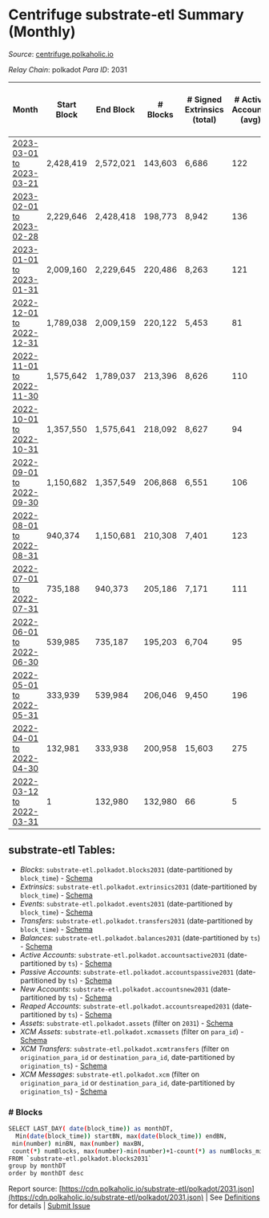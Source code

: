 # Centrifuge substrate-etl Summary (Monthly)

_Source_: [centrifuge.polkaholic.io](https://centrifuge.polkaholic.io)

*Relay Chain*: polkadot
*Para ID*: 2031



| Month | Start Block | End Block | # Blocks | # Signed Extrinsics (total) | # Active Accounts (avg) | # Addresses with Balances (max) | Issues |
| ----- | ----------- | --------- | -------- | --------------------------- | ----------------------- | ------------------------------- | ------ |
| [2023-03-01 to 2023-03-21](/polkadot/2031-centrifuge/2023-03-31.md) | 2,428,419 | 2,572,021 | 143,603 | 6,686 | 122 | 44,938 | -   |   
| [2023-02-01 to 2023-02-28](/polkadot/2031-centrifuge/2023-02-28.md) | 2,229,646 | 2,428,418 | 198,773 | 8,942 | 136 | 44,644 | -   |   
| [2023-01-01 to 2023-01-31](/polkadot/2031-centrifuge/2023-01-31.md) | 2,009,160 | 2,229,645 | 220,486 | 8,263 | 121 | 44,233 | -   |   
| [2022-12-01 to 2022-12-31](/polkadot/2031-centrifuge/2022-12-31.md) | 1,789,038 | 2,009,159 | 220,122 | 5,453 | 81 | 43,840 | -   |   
| [2022-11-01 to 2022-11-30](/polkadot/2031-centrifuge/2022-11-30.md) | 1,575,642 | 1,789,037 | 213,396 | 8,626 | 110 | 43,634 | -   |   
| [2022-10-01 to 2022-10-31](/polkadot/2031-centrifuge/2022-10-31.md) | 1,357,550 | 1,575,641 | 218,092 | 8,627 | 94 | 43,183 | -   |   
| [2022-09-01 to 2022-09-30](/polkadot/2031-centrifuge/2022-09-30.md) | 1,150,682 | 1,357,549 | 206,868 | 6,551 | 106 | 42,919 | -   |   
| [2022-08-01 to 2022-08-31](/polkadot/2031-centrifuge/2022-08-31.md) | 940,374 | 1,150,681 | 210,308 | 7,401 | 123 | 42,634 | -   |   
| [2022-07-01 to 2022-07-31](/polkadot/2031-centrifuge/2022-07-31.md) | 735,188 | 940,373 | 205,186 | 7,171 | 111 | 42,188 | -   |   
| [2022-06-01 to 2022-06-30](/polkadot/2031-centrifuge/2022-06-30.md) | 539,985 | 735,187 | 195,203 | 6,704 | 95 | 41,775 | -   |   
| [2022-05-01 to 2022-05-31](/polkadot/2031-centrifuge/2022-05-31.md) | 333,939 | 539,984 | 206,046 | 9,450 | 196 | 41,471 | -   |   
| [2022-04-01 to 2022-04-30](/polkadot/2031-centrifuge/2022-04-30.md) | 132,981 | 333,938 | 200,958 | 15,603 | 275 | 41,063 | -   |   
| [2022-03-12 to 2022-03-31](/polkadot/2031-centrifuge/2022-03-31.md) | 1 | 132,980 | 132,980 | 66 | 5 | 1 | -   |   

## substrate-etl Tables:

* _Blocks_: `substrate-etl.polkadot.blocks2031` (date-partitioned by `block_time`) - [Schema](/schema/balances.json)
* _Extrinsics_: `substrate-etl.polkadot.extrinsics2031` (date-partitioned by `block_time`) - [Schema](/schema/extrinsics.json)
* _Events_: `substrate-etl.polkadot.events2031` (date-partitioned by `block_time`) - [Schema](/schema/events.json)
* _Transfers_: `substrate-etl.polkadot.transfers2031` (date-partitioned by `block_time`) - [Schema](/schema/transfers.json)
* _Balances_: `substrate-etl.polkadot.balances2031` (date-partitioned by `ts`) - [Schema](/schema/balances.json)
* _Active Accounts_: `substrate-etl.polkadot.accountsactive2031` (date-partitioned by `ts`) - [Schema](/schema/accountsactive.json)
* _Passive Accounts_: `substrate-etl.polkadot.accountspassive2031` (date-partitioned by `ts`) - [Schema](/schema/accountspassive.json)
* _New Accounts_: `substrate-etl.polkadot.accountsnew2031` (date-partitioned by `ts`) - [Schema](/schema/accountsnew.json)
* _Reaped Accounts_: `substrate-etl.polkadot.accountsreaped2031` (date-partitioned by `ts`) - [Schema](/schema/accountsreaped.json)
* _Assets_: `substrate-etl.polkadot.assets` (filter on `2031`) - [Schema](/schema/assets.json)
* _XCM Assets_: `substrate-etl.polkadot.xcmassets` (filter on `para_id`) - [Schema](/schema/xcmassets.json)
* _XCM Transfers_: `substrate-etl.polkadot.xcmtransfers` (filter on `origination_para_id` or `destination_para_id`, date-partitioned by `origination_ts`) - [Schema](/schema/xcmtransfers.json)
* _XCM Messages_: `substrate-etl.polkadot.xcm` (filter on `origination_para_id` or `destination_para_id`, date-partitioned by `origination_ts`) - [Schema](/schema/xcm.json)

### # Blocks
```bash
SELECT LAST_DAY( date(block_time)) as monthDT,
  Min(date(block_time)) startBN, max(date(block_time)) endBN, 
 min(number) minBN, max(number) maxBN, 
 count(*) numBlocks, max(number)-min(number)+1-count(*) as numBlocks_missing 
FROM `substrate-etl.polkadot.blocks2031` 
group by monthDT 
order by monthDT desc
```


Report source: [https://cdn.polkaholic.io/substrate-etl/polkadot/2031.json](https://cdn.polkaholic.io/substrate-etl/polkadot/2031.json) | See [Definitions](/DEFINITIONS.md) for details | [Submit Issue](https://github.com/colorfulnotion/substrate-etl/issues)
